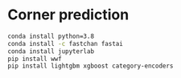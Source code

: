 # Corner prediction

```sh 
conda install python=3.8
conda install -c fastchan fastai
conda install jupyterlab
pip install wwf
pip install lightgbm xgboost category-encoders
```